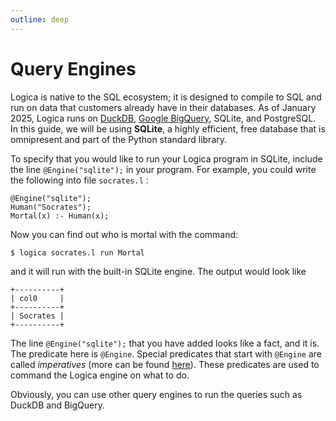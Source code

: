 ```yaml
---
outline: deep
---
```

# Query Engines

Logica is native to the SQL ecosystem; it is designed to compile to SQL and run on data that customers already have in their databases. As of January 2025, Logica runs on [DuckDB](https://duckdb.org/), [Google BigQuery](https://cloud.google.com/bigquery/docs/introduction), SQLite, and PostgreSQL. In this guide, we will be using **SQLite**, a highly efficient, free database that is omnipresent and part of the Python standard library.

To specify that you would like to run your Logica program in SQLite, include the line `@Engine("sqlite");` in your program. For example, you could write the following into file `socrates.l` :

```
@Engine("sqlite");
Human("Socrates");
Mortal(x) :- Human(x);
```

Now you can find out who is mortal with the command:

```
$ logica socrates.l run Mortal
```
and it will run with the built-in SQLite engine. The output would look like
```
+----------+
| col0     |
+----------+
| Socrates |
+----------+
```

The line `@Engine("sqlite");` that you have added looks like a fact, and it is. The predicate here is `@Engine`. Special predicates that start with `@Engine` are called _imperatives_ (more can be found [here](./imperatives.md)). These predicates are used to command the Logica engine on what to do.

Obviously, you can use other query engines to run the queries such as DuckDB and BigQuery.
<!-- ## DuckDB

## BigQuery -->




<!-- 
## Connecting and reading from database

By default when running on SQLite Logica connects to in-memory database. If you want to connect to an existing
file use `@AttachDatabase` imperative, which you give database alias and database filename. Use `logica_home`
alias to use this database by default. Any undefined predicate that you call is interpreted by Logica
to be an existing table in the database. So if you have a table called `employee` with column `name` and `salary`
in your SQLite database file `i_learn_logica.db`, then predicate `WellPaidEmployee` defined as such will hold
well paid employees.

```
# File: find_well_paid.l
@Engine("sqlite");
@AttachDatabase("logica_home", "i_learn_logica.db");
WellPaidEmployee(name:) :- employee(name:, salary:), salary > 1000;
```

Run this program as usual.

```
python3 -m logica find_well_paid.l run WellPaidEmployee
```

## Writing to database

To write to a database use imperative `@Ground(P)`. Logica will write _grounded_
predicate `P` when you evalute a predicate that depends on `P`.

Consider a program `test_saving.l`.
```
@Engine("sqlite");
@AttachDatabase("logica_home", "wall.db");

@Ground(T);
T("mene");
T("mene");
T("tekel");
T("upharsin");

S() += 1 :- T();
```

Predicate `T` is commanded to be grounded and predicate `S` simply counts the number of rows of `T`.

When you run `python3 -m logica test_saving.l run S` you will see that `S` has 4 rows and predicate `T` will
be written to table `T` in database `wall.db`.

Running  `python3 -m logica test_saving.l run T` will simply show you what Belshazzar has read on the wall without
affecting the database. That is Logica saves grounded intermediates and does not save a predicate if user
asked to print it directly.

> [!TIP]
> If you want your program to write multiple predicates to the database, then define an
> auxiliary predicate that counts the total number of rows in all the predicates that
> you want to write. For example if you want predicates `A`, `B` and `C` be written then
> define in your program
>
> ```
> # File: my_workflow.l
> Workflow() += 1 :- A() | B() | C();
> ```
>
> and run `python3 -m logica my_workflow.l run Workflow`. -->